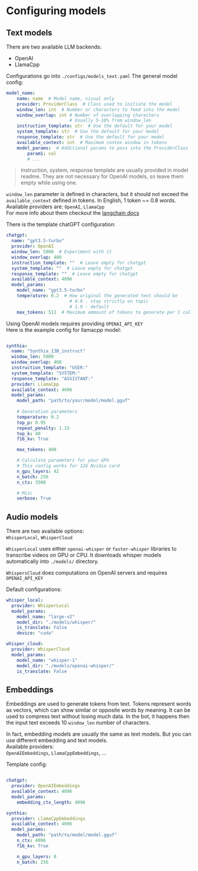 # Configuring models

## Text models
There are two available LLM backends:
- OpenAI
- LlamaCpp

Configurations go into `./configs/models_text.yaml`
The general model config:

```yaml
model_name:
	name: name  # Model name, visual only
	provider: ProviderClass  # Class used to initiate the model
 	window_len: int  # Number or characters to feed into the model
	window_overlap: int # Number of overlapping characters 
						# Usually 5-10% from window_len
 	instruction_template: str  # Use the default for your model 
	system_template: str  # Use the default for your model
	response_template: str  # Use the default for your model
	available_context: int  # Maximum contex window in tokens
	model_params:  # Additional params to pass into the ProviderClass
		param1: val
		# ...
```

> Instruction, system, response template are usually provided in model readme. They are not necessary for OpenAI models, so leave them empty while using one.

`window_len` parameter is defined in characters, but it should not exceed the `available_context` defined in tokens. In English, 1 token ~= 0.8 words.   
Available providers are: `OpenAI`, `LlamaCpp`  
For more info about them checkout the [langchain docs](https://python.langchain.com/docs/modules/model_io/models/llms/)

There is the template chatGPT configuration:

```yaml
chatgpt:
  name: "gpt3.5-turbo"
  provider: OpenAI
  window_len: 5000  # Experiment with it
  window_overlap: 400
  instruction_template: ""  # Leave empty for chatgpt
  system_template: ""  # Leave empty for chatgpt
  response_template: ""  # Leave empty for chatgpt
  available_context: 4096
  model_params:
    model_name: "gpt3.5-turbo"
    temperature: 0.2  # How original the generated text should be
    					# 0.0 - stay strictly on topic
    					# 1.0 - default
    max_tokens: 512  # Maximum ammount of tokens to generate per 1 call

```

Using OpenAI models requires providing `OPENAI_API_KEY`  
Here is the example config for llamacpp model:

```yaml

synthia:
  name: "Synthia_13B_instruct"
  window_len: 5000
  window_overlap: 400
  instruction_template: "USER:"
  system_template: "SYSTEM:"
  response_template: "ASSISTANT:"
  provider: LlamaCpp
  available_context: 4096
  model_params:
    model_path: "path/to/your/model/model.gguf"
    
    # Genaration parameters
    temperature: 0.2
    top_p: 0.95
    repeat_penalty: 1.15
    top_k: 40
    f16_kv: True

    max_tokens: 400

	# Calculate parameters for your GPU
	# This config works for 12G Nvidia card
    n_gpu_layers: 42
    n_batch: 256
    n_ctx: 3500

	# Misc
    verbose: True

```

## Audio models

There are two available options:  
`WhisperLocal`, `WhisperCloud`

`WhisperLocal` uses either `openai-whisper` or `faster-whisper` libraries to transcribe videos on GPU or CPU. It downloads whisper models automatically into `./models/` directory.

`WhispersCloud` does computations on OpenAI servers and requires `OPENAI_API_KEY`  

Default configurations:  
```yaml
whisper_local:
  provider: WhisperLocal
  model_params:
    model_name: "large-v2"
    model_dir: "./models/whisper/"
    is_translate: False
    device: "cuda"

whisper_cloud:
  provider: WhisperCloud
  model_params:
    model_name: "whisper-1"
    model_dir: "./models/openai-whisper/"
    is_translate: False

```


## Embeddings

Embeddings are used to generate tokens from text. Tokens represent words as vectors, which can show similar or opposite words by meaning. It can be used to compress text without losing much data. In the bot, it happens then the input text exceeds 10 `window_len` number of characters.

In fact, embedding models are usually the same as text models. But you can use different embedding and text models.  
Available providers:  
`OpenAIEmbeddings`, `LlamaCppEmbeddings`, ...

Template config:

```yaml

chatgpt:
  provider: OpenAIEmbeddings
  available_context: 4096
  model_params:
    embedding_ctx_length: 4096

synthia:
  provider: LlamaCppEmbeddings
  available_context: 4096
  model_params:
    model_path: "path/to/model/model.gguf"
    n_ctx: 4096
    f16_kv: True

    n_gpu_layers: 0
    n_batch: 256

```